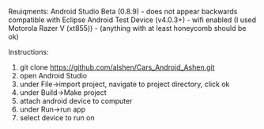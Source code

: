 Reuiqments:
Android Studio Beta (0.8.9) - does not appear backwards compatible with Eclipse
Android Test Device (v4.0.3+) - wifi enabled (I used Motorola Razer V (xt855)) - (anything with at least honeycomb should be ok)

Instructions:

1) git clone https://github.com/alshen/Cars_Android_Ashen.git
2) open Android Studio
3) under File->import project, navigate to project directory, click ok
4) under Build->Make project
5) attach android device to computer
6) under Run->run app
7) select device to run on 

